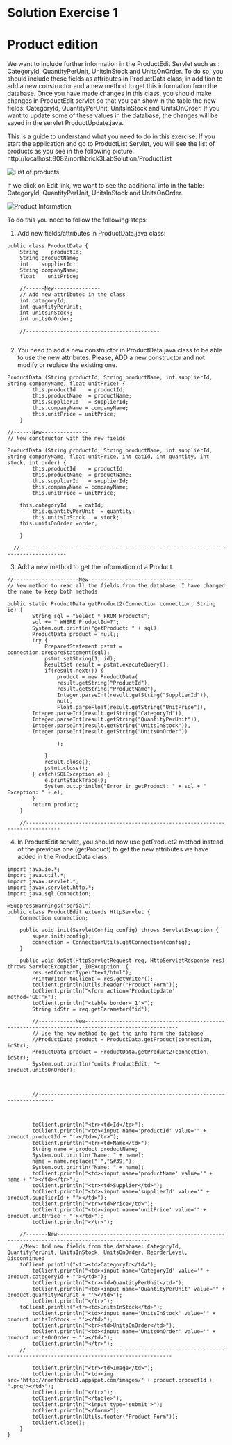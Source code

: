 # Solution Exercise 1



# Product edition
We want to include further information in the  ProductEdit Servlet such as :  CategoryId, QuantityPerUnit, UnitsInStock and UnitsOnOrder. To do so, you should include these fields as attributes in ProductData class, in addition to add a new constructor and a new method to get this information from the database. 
Once you have made changes in this class, you should make changes in ProductEdit servlet so that you can show in the table the new fields: CategoryId, QuantityPerUnit, UnitsInStock and UnitsOnOrder.
If you want to update some of these values in the database, the changes will be saved in the servlet ProductUpdate.java.


This is a guide to understand what you need to do in this exercise. 
If you start the application and go to ProductList Servlet, you will see the list of products as you see in the following picture. 
http://localhost:8082/northbrick3LabSolution/ProductList

![List of products](https://josuneha.github.io/SoftEng/ProductListEx1.png)


If we click on Edit link, we want to see the additional info in the table: CategoryId, QuantityPerUnit, UnitsInStock and UnitsOnOrder.

![Product Information](https://josuneha.github.io/SoftEng/ProductListEx1b.png)

To do this you need to follow the following steps:
1) Add new fields/attributes in ProductData.java class:

```
public class ProductData {
    String    productId;
    String productName;
    int    supplierId;
    String companyName;
    float    unitPrice;
	
	//------New---------------
	// Add new attributes in the class
	int categoryId;
	int quantityPerUnit;
	int unitsInStock;
	int unitsOnOrder;
	
	//-------------------------------------------
	

```
2)	You need to add a new constructor in ProductData.java class to be able to use the new attributes.
Please, ADD a new constructor and not modify or replace the existing one.

```
ProductData (String productId, String productName, int supplierId, String companyName, float unitPrice) {
        this.productId    = productId;
        this.productName  = productName;
        this.supplierId   = supplierId;
        this.companyName = companyName;
        this.unitPrice = unitPrice;
    }
	
//------New---------------
// New constructor with the new fields

ProductData (String productId, String productName, int supplierId, String companyName, float unitPrice, int catId, int quantity, int stock, int order) {
        this.productId    = productId;
        this.productName  = productName;
        this.supplierId   = supplierId;
        this.companyName = companyName;
        this.unitPrice = unitPrice;
		
	this.categoryId    = catId;
        this.quantityPerUnit  = quantity;
        this.unitsInStock   = stock;
	this.unitsOnOrder =order;
        			
    }
	
  //-------------------------------------------------------------------------------------

```

3) Add a new method to get the information of a Product. 

```
//---------------------New----------------------------------
// New method to read all the fields from the database. I have changed the name to keep both methods
	
public static ProductData getProduct2(Connection connection, String id) {
        String sql = "Select * FROM Products";
        sql += " WHERE ProductId=?";
        System.out.println("getProduct: " + sql);
        ProductData product = null;;
        try {
            PreparedStatement pstmt = connection.prepareStatement(sql);
            pstmt.setString(1, id);
            ResultSet result = pstmt.executeQuery();
            if(result.next()) {
                product = new ProductData(
                result.getString("ProductId"),
                result.getString("ProductName"),
                Integer.parseInt(result.getString("SupplierId")),
                null,
                Float.parseFloat(result.getString("UnitPrice")),			
		Integer.parseInt(result.getString("CategoryId")),
		Integer.parseInt(result.getString("QuantityPerUnit")), 
		Integer.parseInt(result.getString("UnitsInStock")),
		Integer.parseInt(result.getString("UnitsOnOrder"))
					
                );
			
            }
            result.close();
            pstmt.close();
        } catch(SQLException e) {
            e.printStackTrace();
            System.out.println("Error in getProduct: " + sql + " Exception: " + e);
        }
        return product;
    }
    
	//---------------------------------------------------------------------------------
```
4) In ProductEdit servlet, you should now use getProduct2 method instead of the previous one (getProduct) to get the new attributes we have added in the ProductData class.

```
import java.io.*;
import java.util.*;
import javax.servlet.*;
import javax.servlet.http.*;
import java.sql.Connection;

@SuppressWarnings("serial")
public class ProductEdit extends HttpServlet {
    Connection connection;

    public void init(ServletConfig config) throws ServletException {
        super.init(config);
        connection = ConnectionUtils.getConnection(config);
    }

    public void doGet(HttpServletRequest req, HttpServletResponse res) throws ServletException, IOException  {
        res.setContentType("text/html");
        PrintWriter toClient = res.getWriter();
        toClient.println(Utils.header("Product Form"));
        toClient.println("<form action='ProductUpdate' method='GET'>");
        toClient.println("<table border='1'>");
        String idStr = req.getParameter("id");
        
		//------------New----------------------------------------------------------------------------------------------------
		// Use the new method to get the info form the database
		//ProductData product = ProductData.getProduct(connection, idStr);
		ProductData product = ProductData.getProduct2(connection, idStr);
		System.out.println("units ProductEdit: "+ product.unitsOnOrder);
		
		
		
		//---------------------------------------------------------------------------
        
		
		
		toClient.println("<tr><td>Id</td>");
        toClient.println("<td><input name='productId' value='" + product.productId + "'></td></tr>");
        toClient.println("<tr><td>Name</td>");
        String name = product.productName;
        System.out.println("Name: " + name);
        name = name.replace("'","&#39;");
        System.out.println("Name: " + name);
        toClient.println("<td><input name='productName' value='" + name + "'></td></tr>");
        toClient.println("<tr><td>Supplier</td>");
        toClient.println("<td><input name='supplierId' value='" + product.supplierId + "'></td>");
        toClient.println("<tr><td>Price</td>");
        toClient.println("<td><input name='unitPrice' value='" + product.unitPrice + "'></td>");
        toClient.println("</tr>");
		
	//-------New----------------------------------------------------------------------------------------------------
	//New: Add new fields from the database: CategoryId, QuantityPerUnit, UnitsInStock, UnitsOnOrder, ReorderLevel, Discontinued
	toClient.println("<tr><td>CategoryId</td>");
        toClient.println("<td><input name='CategoryId' value='" + product.categoryId + "'></td>");
        toClient.println("<tr><td>QuantityPerUnit</td>");
        toClient.println("<td><input name='QuantityPerUnit' value='" + product.quantityPerUnit + "'></td>");
        toClient.println("</tr>");
	toClient.println("<tr><td>UnitsInStock</td>");
        toClient.println("<td><input name='UnitsInStock' value='" + product.unitsInStock + "'></td>");
        toClient.println("<tr><td>UnitsOnOrder</td>");
        toClient.println("<td><input name='UnitsOnOrder' value='" + product.unitsOnOrder + "'></td>");
        toClient.println("</tr>");
	//---------------------------------------------------------------------------------------------------------------------
		
        toClient.println("<tr><td>Image</td>");
        toClient.println("<td><img src='http://northbrick1.appspot.com/images/" + product.productId + ".png'></td>");
        toClient.println("</tr>");
        toClient.println("</table>");
        toClient.println("<input type='submit'>");
        toClient.println("</form>");
        toClient.println(Utils.footer("Product Form"));
        toClient.close();
    }
}

```
